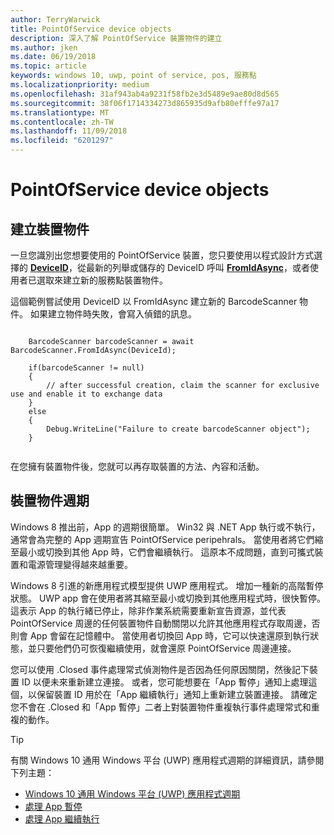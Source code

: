 ```yaml
---
author: TerryWarwick
title: PointOfService device objects
description: 深入了解 PointOfService 裝置物件的建立
ms.author: jken
ms.date: 06/19/2018
ms.topic: article
keywords: windows 10, uwp, point of service, pos, 服務點
ms.localizationpriority: medium
ms.openlocfilehash: 31af943ab4a9231f58fb2e3d5489e9ae80d8d565
ms.sourcegitcommit: 38f06f1714334273d865935d9afb80efffe97a17
ms.translationtype: MT
ms.contentlocale: zh-TW
ms.lasthandoff: 11/09/2018
ms.locfileid: "6201297"
---
```

# <a name="pointofservice-device-objects"></a>PointOfService device objects

## <a name="creating-a-device-object"></a>建立裝置物件
一旦您識別出您想要使用的 PointOfService 裝置，您只要使用以程式設計方式選擇的 [**DeviceID**](https://docs.microsoft.com/uwp/api/windows.devices.enumeration.deviceinformation.id)，從最新的列舉或儲存的 DeviceID 呼叫 [**FromIdAsync**](https://docs.microsoft.com/uwp/api/windows.devices.pointofservice.barcodescanner.fromidasync)，或者使用者已選取來建立新的服務點裝置物件。

這個範例嘗試使用 DeviceID 以 FromIdAsync 建立新的 BarcodeScanner 物件。 如果建立物件時失敗，會寫入偵錯的訊息。

```Csharp

    BarcodeScanner barcodeScanner = await BarcodeScanner.FromIdAsync(DeviceId);

    if(barcodeScanner != null)
    {
        // after successful creation, claim the scanner for exclusive use and enable it to exchange data
    }
    else
    {
        Debug.WriteLine("Failure to create barcodeScanner object");
    }
    
```

在您擁有裝置物件後，您就可以再存取裝置的方法、內容和活動。  

## <a name="device-object-lifecycle"></a>裝置物件週期
Windows 8 推出前，App 的週期很簡單。 Win32 與 .NET App 執行或不執行，通常會為完整的 App 週期宣告 PointOfService peripehrals。 當使用者將它們縮至最小或切換到其他 App 時，它們會繼續執行。 這原本不成問題，直到可攜式裝置和電源管理變得越來越重要。

Windows 8 引進的新應用程式模型提供 UWP 應用程式。 增加一種新的高階暫停狀態。 UWP app 會在使用者將其縮至最小或切換到其他應用程式時，很快暫停。 這表示 App 的執行緒已停止，除非作業系統需要重新宣告資源，並代表 PointOfService 周邊的任何裝置物件自動關閉以允許其他應用程式存取周邊，否則會 App 會留在記憶體中。 當使用者切換回 App 時，它可以快速還原到執行狀態，並只要他們仍可恢復繼續使用，就會還原 PointOfService 周邊連接。

您可以使用 <DeviceObject>.Closed 事件處理常式偵測物件是否因為任何原因關閉，然後記下裝置 ID 以便未來重新建立連接。   或者，您可能想要在「App 暫停」通知上處理這個，以保留裝置 ID 用於在「App 繼續執行」通知上重新建立裝置連接。  請確定您不會在 <DeviceObject>.Closed 和「App 暫停」二者上對裝置物件重複執行事件處理常式和重複的動作。

> [!TIP]
> 有關 Windows 10 通用 Windows 平台 (UWP) 應用程式週期的詳細資訊，請參閱下列主題：
> - [Windows 10 通用 Windows 平台 (UWP) 應用程式週期](../launch-resume/app-lifecycle.md)
> - [處理 App 暫停](../launch-resume/suspend-an-app.md)
> - [處理 App 繼續執行](../launch-resume/resume-an-app.md)
